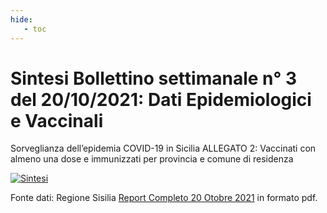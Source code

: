 ```yaml
---
hide:
   - toc
---
```

# Sintesi Bollettino settimanale n° 3 del 20/10/2021: Dati Epidemiologici e Vaccinali
Sorveglianza dell’epidemia COVID-19 in Sicilia
ALLEGATO 2: Vaccinati con almeno una dose e immunizzati per provincia e comune di residenza


<body> 
<div class='tableauPlaceholder' id='viz1634942775834' style='position: relative'><noscript><a href='#'><img alt='Sintesi ' src='https:&#47;&#47;public.tableau.com&#47;static&#47;images&#47;Si&#47;Sintesi-Bollettino-n3-del-20-10-2021-covid19-Sicilia&#47;Sintesi&#47;1_rss.png' style='border: none' /></a></noscript><object class='tableauViz'  style='display:none;'><param name='host_url' value='https%3A%2F%2Fpublic.tableau.com%2F' /> <param name='embed_code_version' value='3' /> <param name='site_root' value='' /><param name='name' value='Sintesi-Bollettino-n3-del-20-10-2021-covid19-Sicilia&#47;Sintesi' /><param name='tabs' value='no' /><param name='toolbar' value='yes' /><param name='static_image' value='https:&#47;&#47;public.tableau.com&#47;static&#47;images&#47;Si&#47;Sintesi-Bollettino-n3-del-20-10-2021-covid19-Sicilia&#47;Sintesi&#47;1.png' /> <param name='animate_transition' value='yes' /><param name='display_static_image' value='yes' /><param name='display_spinner' value='yes' /><param name='display_overlay' value='yes' /><param name='display_count' value='yes' /><param name='language' value='it-IT' /><param name='filter' value='publish=yes' /></object></div>                <script type='text/javascript'>                    var divElement = document.getElementById('viz1634942775834');                    var vizElement = divElement.getElementsByTagName('object')[0];                    if ( divElement.offsetWidth > 800 ) { vizElement.style.width='950px';vizElement.style.height='1527px';} else if ( divElement.offsetWidth > 500 ) { vizElement.style.width='950px';vizElement.style.height='1527px';} else { vizElement.style.width='100%';vizElement.style.height='1377px';}                     var scriptElement = document.createElement('script');                    scriptElement.src = 'https://public.tableau.com/javascripts/api/viz_v1.js';                    vizElement.parentNode.insertBefore(scriptElement, vizElement);                </script>
</body>

Fonte dati: Regione Sisilia <a href="{{ config.site_url}}vaccini/Report_Completo_20_Ottobre_2021.pdf" target="_blank"> Report Completo 20 Otobre 2021</a> in formato pdf.
 

